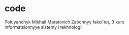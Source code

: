 # code
Poluyanchyk Mikhail Maratovich
Zaochnyy fakul'tet, 3 kurs
Informatsionnyye sistemy i tekhnologii
